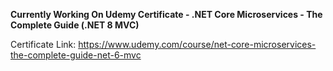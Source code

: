 **Currently Working On Udemy Certificate - .NET Core Microservices - The Complete Guide (.NET 8 MVC)**


Certificate Link: https://www.udemy.com/course/net-core-microservices-the-complete-guide-net-6-mvc
